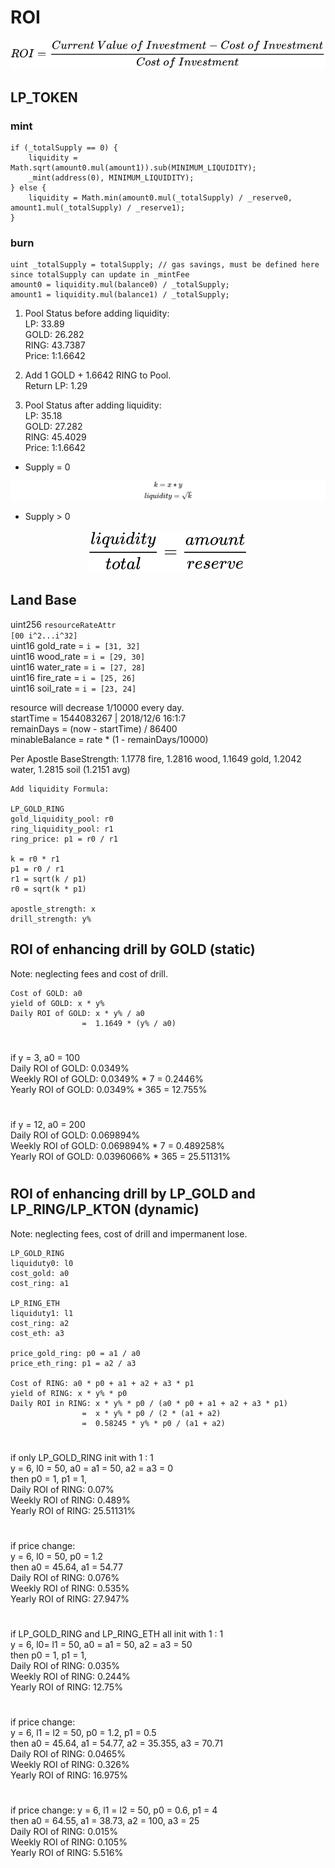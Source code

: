 # ROI

<!-- $$
ROI = \frac {Current \ Value \ of \ Investment - Cost \ of \ Investment} {Cost \ of \ Investment}  
$$ --> 

<div align="center"><img src="svg/HHAtckrr2q.svg"/></div>

## LP_TOKEN

### mint

```solidity
if (_totalSupply == 0) {
    liquidity = Math.sqrt(amount0.mul(amount1)).sub(MINIMUM_LIQUIDITY);
    _mint(address(0), MINIMUM_LIQUIDITY);
} else {
    liquidity = Math.min(amount0.mul(_totalSupply) / _reserve0, amount1.mul(_totalSupply) / _reserve1);
}
```

### burn

```solidity
uint _totalSupply = totalSupply; // gas savings, must be defined here since totalSupply can update in _mintFee
amount0 = liquidity.mul(balance0) / _totalSupply;
amount1 = liquidity.mul(balance1) / _totalSupply;
```
1. Pool Status before adding liquidity:  
LP: 33.89  
GOLD: 26.282  
RING: 43.7387  
Price: 1:1.6642

2. Add 1 GOLD + 1.6642 RING to Pool.  
Return LP: 1.29 

3. Pool Status after adding liquidity:  
LP: 35.18  
GOLD: 27.282  
RING: 45.4029  
Price: 1:1.6642 

- Supply = 0

  <!-- $$
  k = x*y  \\
  liquidity = \sqrt{ k }
  $$ -->

<div align="center"><img src="svg/gKu6tLqtB8.svg"/></div>

- Supply > 0
  <!-- $$
  \frac {liquidity} {total} = \frac {amount} {reserve} 
  $$ --> 

<div align="center"><img src="svg/9CzUbKN25u.svg"/></div> 

## Land Base

uint256 `resourceRateAttr`  
`[00 i^2...i^32]`  
uint16 gold_rate = `i = [31, 32]`  
uint16 wood_rate = `i = [29, 30]`  
uint16 water_rate = `i = [27, 28]`  
uint16 fire_rate = `i = [25, 26]`  
uint16 soil_rate = `i = [23, 24]`  

resource will decrease 1/10000 every day.  
startTime = 1544083267 | 2018/12/6 16:1:7  
remainDays = (now - startTime) / 86400  
minableBalance = rate * (1 - remainDays/10000)  

Per Apostle BaseStrength: 1.1778 fire, 1.2816 wood, 1.1649 gold, 1.2042 water, 1.2815 soil (1.2151 avg)  

```
Add liquidity Formula:   

LP_GOLD_RING 
gold_liquidity_pool: r0 
ring_liquidity_pool: r1 
ring_price: p1 = r0 / r1

k = r0 * r1 
p1 = r0 / r1
r1 = sqrt(k / p1)
r0 = sqrt(k * p1)

apostle_strength: x  
drill_strength: y%  
```
## ROI of enhancing drill by GOLD (static)
Note: neglecting fees and cost of drill.
```
Cost of GOLD: a0
yield of GOLD: x * y%
Daily ROI of GOLD: x * y% / a0  
                =  1.1649 * (y% / a0)
```
# 
if y = 3, a0 = 100  
Daily ROI of GOLD: 0.0349%  
Weekly ROI of GOLD: 0.0349% * 7 = 0.2446%  
Yearly ROI of GOLD: 0.0349% * 365 = 12.755%
# 
if y = 12, a0 = 200  
Daily ROI of GOLD: 0.069894%  
Weekly ROI of GOLD: 0.069894% * 7 = 0.489258%  
Yearly ROI of GOLD: 0.0396066% * 365 = 25.51131%
# 
## ROI of enhancing drill by LP_GOLD and LP_RING/LP_KTON (dynamic)
Note: neglecting fees, cost of drill and impermanent lose.
```
LP_GOLD_RING 
liquiduty0: l0
cost_gold: a0
cost_ring: a1

LP_RING_ETH
liquiduty1: l1
cost_ring: a2
cost_eth: a3

price_gold_ring: p0 = a1 / a0
price_eth_ring: p1 = a2 / a3
   
Cost of RING: a0 * p0 + a1 + a2 + a3 * p1
yield of RING: x * y% * p0
Daily ROI in RING: x * y% * p0 / (a0 * p0 + a1 + a2 + a3 * p1) 
                =  x * y% * p0 / (2 * (a1 + a2) 
                =  0.58245 * y% * p0 / (a1 + a2)
```
# 
if only LP_GOLD_RING init with 1 : 1     
y = 6, l0 = 50, a0 = a1 = 50, a2 = a3 = 0   
then p0 = 1, p1 = 1,   
Daily ROI of RING:  0.07%   
Weekly ROI of RING: 0.489%    
Yearly ROI of RING: 25.51131%  
# 
if price change:     
y = 6, l0 = 50, p0 = 1.2  
then a0 = 45.64, a1 = 54.77   
Daily ROI of RING:  0.076%   
Weekly ROI of RING: 0.535%    
Yearly ROI of RING: 27.947%  
#
if LP_GOLD_RING and LP_RING_ETH all init with 1 : 1     
y = 6, l0= l1 = 50, a0 = a1 = 50, a2 = a3 = 50    
then p0 = 1, p1 = 1,   
Daily ROI of RING:  0.035%   
Weekly ROI of RING: 0.244%    
Yearly ROI of RING: 12.75%  
# 
if price change:  
y = 6, l1 = l2 = 50, p0 = 1.2, p1 = 0.5  
then a0 = 45.64, a1 = 54.77,  a2 = 35.355, a3 = 70.71    
Daily ROI of RING: 0.0465%  
Weekly ROI of RING: 0.326%  
Yearly ROI of RING: 16.975%  
# 
if price change: y = 6, l1 = l2 = 50, p0 = 0.6, p1 = 4   
then a0 = 64.55, a1 = 38.73,  a2 = 100, a3 = 25    
Daily ROI of RING: 0.015%  
Weekly ROI of RING: 0.105%  
Yearly ROI of RING: 5.516%  
# 

